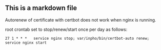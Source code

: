 ## This is a markdown file
Autorenew of certificate with certbot does not work when nginx is running.

root crontab set to stop/renew/start once per day as follows:

```27 1 * * *   service nginx stop; var/inpho/bin/certbot-auto renew; service nginx start```
